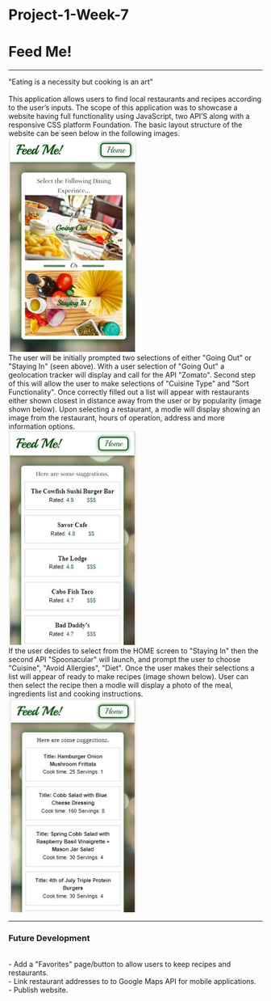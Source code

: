 
# Project-1-Week-7
<h1>Feed Me!</h1>
<hr>
"Eating is a necessity but cooking is an art"
<br>
<br>
This application allows users to find local restaurants and recipes according to the user’s inputs. The scope of this application was to showcase a website having full functionality using JavaScript, two API’S along with a responsive CSS platform Foundation. The basic layout structure of the website can be seen below in the following images. 

<img src="assets/images/home-screen.JPG" alt="FeedMe Home Display Screen"  style="width:255px;height:424px;">
<br>
The user will be initially prompted two selections of either "Going Out" or "Staying In" (seen above). With a user selection of "Going Out" a geolocation tracker will display and call for the API "Zomato". Second step of this will allow the user to make selections of "Cuisine Type" and "Sort Functionality". Once correctly filled out a list will appear with restaurants either shown closest in distance away from the user or by popularity (image shown below). Upon selecting a restaurant, a modle will display showing an image from the restaurant, hours of operation, address and more information options. 
<br>
<img src="assets/images/restaurant-screen.JPG" alt="Restaurant Display Screen"  style="width:255px;height:424px;">
<br>
If the user decides to select from the HOME screen to "Staying In" then the second API "Spoonacular" will launch, and prompt the user to choose "Cuisine", "Avoid Allergies", "Diet". Once the user makes their selections a list will appear of ready to make recipes (image shown below). User can then select the recipe then a modle will display a photo of the meal, ingredients list and cooking instructions.   
<img src="assets/images/recipe-screen.JPG" alt="Recipe Display Screen"  style="width:255px;height:424px;">
<hr>
<h3>Future Development</h3>
<br>
- Add a "Favorites" page/button to allow users to keep recipes and restaurants.
<br>
- Link restaurant addresses to to Google Maps API for mobile applications.
<br>
- Publish website.
